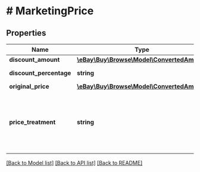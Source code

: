 # # MarketingPrice

## Properties

Name | Type | Description | Notes
------------ | ------------- | ------------- | -------------
**discount_amount** | [**\eBay\Buy\Browse\Model\ConvertedAmount**](ConvertedAmount.md) |  | [optional]
**discount_percentage** | **string** | This field expresses the percentage of the seller discount based on the value in the &lt;code&gt;originalPrice&lt;/code&gt; container. | [optional]
**original_price** | [**\eBay\Buy\Browse\Model\ConvertedAmount**](ConvertedAmount.md) |  | [optional]
**price_treatment** | **string** | Indicates the pricing treatment (discount) that was applied to the price of the item.&lt;br&gt;&lt;br&gt;&lt;span class&#x3D;\&quot;tablenote\&quot;&gt;&lt;b&gt;Note:&lt;/b&gt; The pricing treatment affects the way and where the discounted price can be displayed.&lt;/span&gt; For implementation help, refer to &lt;a href&#x3D;&#39;https://developer.ebay.com/api-docs/buy/browse/types/gct:PriceTreatmentEnum&#39;&gt;eBay API documentation&lt;/a&gt; | [optional]

[[Back to Model list]](../../README.md#models) [[Back to API list]](../../README.md#endpoints) [[Back to README]](../../README.md)
